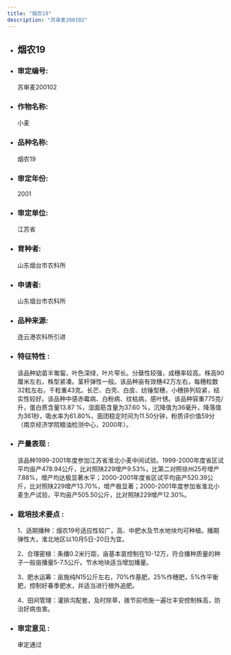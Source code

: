 ```yaml
---
title: "烟农19"
description: "苏审麦200102"
---
```

* ## 烟农19
* ###  审定编号:  
   苏审麦200102

*  ### 作物名称:  
   小麦

*   ###  品种名称: 
    烟农19

*   ### 审定年份: 
    2001

*   ### 审定单位:  
    江苏省

*   ### 育种者:  
    山东烟台市农科所

*   ### 申请者:  
    山东烟台市农科所

*   ### 品种来源:  
    连云港农科所引进

*   ### 特征特性 : 
    该品种幼苗半匍匐，叶色深绿，叶片窄长。分蘖性较强，成穗率较高。株高90 厘米左右，株型紧凑。茎秆弹性一般。该品种亩有效穗42万左右，每穗粒数32粒左右，千粒重43克。长芒、白壳、白皮、纺锤型穗，小穗排列较紧，结实性较好。该品种中感赤霉病、白粉病、纹枯病，感叶锈。该品种容重775克/升，蛋白质含量13.87 %，湿面筋含量为37.60 %，沉降值为36毫升，降落值为361秒，吸水率为61.80%，面团稳定时间为11.50分钟，粉质评价值59分（南京经济学院粮油检测中心，2000年）。

*   ### 产量表现 : 
    该品种1999-2001年度参加江苏省淮北小麦中间试验。1999-2000年度省区试平均亩产478.94公斤，比对照陕229增产9.53%，比第二对照徐州25号增产7.88%，增产均达极显著水平；2000-2001年度省区试平均亩产520.39公斤，比对照陕229增产13.70%，增产极显著；2000-2001年度参加省淮北小麦生产试验，平均亩产505.50公斤，比对照陕229增产12.30%。

*   ### 栽培技术要点 : 
     1、适期播种：烟农19号适应性较广，高、中肥水及节水地块均可种植。播期弹性大，淮北地区以10月5日-20日为宜。
    2、合理密植：条播0.2米行距，亩基本苗控制在10-12万，符合播种质量的种子一般亩播量5-7.5公斤。节水地块适当增加播量。
    3、肥水运筹：亩施纯N15公斤左右，70%作基肥，25%作穗肥，5%作平衡肥，控制好春季肥水，并适当进行根外追肥。
    4、田间管理：灌排沟配套，及时除草，拨节前喷施一遍壮丰安控制株高，防治好病虫害。


*   ### 审定意见 : 
    审定通过
